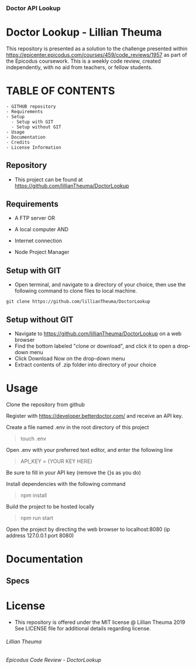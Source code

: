 ### Doctor API Lookup

# Doctor Lookup - Lillian Theuma
This repository is presented as a solution to the challenge presented within https://epicenter.epicodus.com/courses/459/code_reviews/1957 as part of the Epicodus coursework. This is a weekly code review, created independently, with no aid from teachers, or fellow students.

# TABLE OF CONTENTS
```
- GITHUB repository
- Requirements
- Setup
  - Setup with GIT
  - Setup without GIT
- Usage
- Documentation
- Credits
- License Information
```
## Repository
* This project can be found at https://github.com/lillianTheuma/DoctorLookup

## Requirements
* A FTP server
OR
* A local computer
AND
* Internet connection

* Node Project Manager

## Setup with GIT
* Open terminal, and navigate to a directory of your choice, then use the following command to clone files to local machine.

```
git clone https://github.com/lillianTheuma/DoctorLookup
```

## Setup without GIT
* Navigate to https://github.com/lillianTheuma/DoctorLookup on a web browser
* Find the bottom labeled "clone or download", and click it to open a drop-down menu
* Click Download Now on the drop-down menu
* Extract contents of .zip folder into directory of your choice

# Usage
Clone the repository from github

Register with https://developer.betterdoctor.com/ and receive an API key.

Create a file named .env in the root directory of this project
> touch .env

Open .env with your preferred text editor, and enter the following line
> API_KEY = {YOUR KEY HERE}

Be sure to fill in your API key (remove the {}s as you do)


Install dependencies with the following command
> npm install

Build the project to be hosted locally
>npm run start

Open the project by directing the web browser to localhost:8080 (ip address 127.0.0.1 port 8080)


# Documentation
## Specs



# License
* This repository is offered under the MIT license
@ Lillian Theuma 2019
See LICENSE file for additional details regarding license.

###### Lillian Theuma
###### Epicodus Code Review - DoctorLookup
